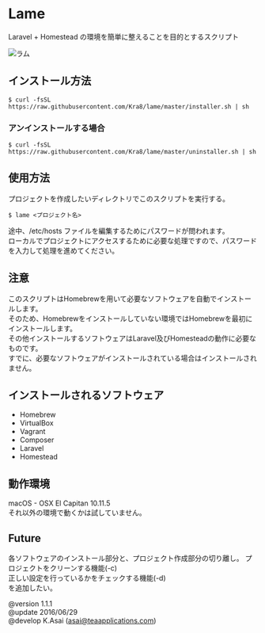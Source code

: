 # Lame
Laravel + Homestead の環境を簡単に整えることを目的とするスクリプト                  

![ラム](https://github.com/Kra8/lame/blob/master/data/lame_anime.jpg)


## インストール方法
```
$ curl -fsSL https://raw.githubusercontent.com/Kra8/lame/master/installer.sh | sh
```

### アンインストールする場合
```
$ curl -fsSL https://raw.githubusercontent.com/Kra8/lame/master/uninstaller.sh | sh
```

## 使用方法
プロジェクトを作成したいディレクトリでこのスクリプトを実行する。
```
$ lame <プロジェクト名>
```
途中、/etc/hosts ファイルを編集するためにパスワードが問われます。  
ローカルでプロジェクトにアクセスするために必要な処理ですので、パスワードを入力して処理を進めてください。  


## 注意
このスクリプトはHomebrewを用いて必要なソフトウェアを自動でインストールします。  
そのため、Homebrewをインストールしていない環境ではHomebrewを最初にインストールします。  
その他インストールするソフトウェアはLaravel及びHomesteadの動作に必要なものです。  
すでに、必要なソフトウェアがインストールされている場合はインストールされません。  

## インストールされるソフトウェア
* Homebrew
* VirtualBox
* Vagrant
* Composer
* Laravel
* Homestead

## 動作環境
macOS - OSX El Capitan 10.11.5  
それ以外の環境で動くかは試していません。

## Future
各ソフトウェアのインストール部分と、プロジェクト作成部分の切り離し。
プロジェクトをクリーンする機能(-c)  
正しい設定を行っているかをチェックする機能(-d)  
を追加したい。  

@version    1.1.1  
@update     2016/06/29  
@develop    K.Asai (asai@teaapplications.com)  


